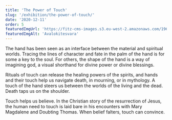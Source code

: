 ```yaml
---
title: 'The Power of Touch'
slug: '/exhibition/the-power-of-touch/'
date: '2020-12-11'
order: 5
featuredImgUrl: 'https://fitz-cms-images.s3.eu-west-2.amazonaws.com/1960.400.jpg'
featuredImgAlt: 'Avalokitesvara'
---
```

The hand has been seen as an interface between the material and spiritual worlds. Tracing the lines of character and fate in the palm of the hand is for some a key to the soul. For others, the shape of the hand is a way of imagining god, a visual shorthand for divine power or divine blessings.

Rituals of touch can release the healing powers of the spirits, and hands and their touch help us navigate death, in mourning, or in mythology. A touch of the hand steers us between the worlds of the living and the dead. Death taps us on the shoulder.

Touch helps us believe. In the Christian story of the resurrection of Jesus, the human need to touch is laid bare in his encounters with Mary Magdalene and Doubting Thomas. When belief falters, touch can convince.
